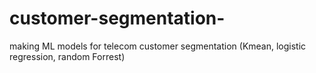 # customer-segmentation-
making ML models for telecom customer segmentation (Kmean, logistic regression, random Forrest)
